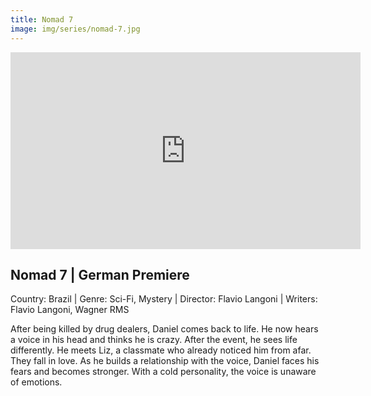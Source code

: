 ```yaml
---
title: Nomad 7
image: img/series/nomad-7.jpg
---
```

<iframe width="560" height="315" src="https://www.youtube.com/embed/9S9FfUnFlGM?controls=1" frameborder="0" allow="accelerometer; autoplay; encrypted-media; gyroscope; picture-in-picture" allowfullscreen></iframe>

## Nomad 7 | German Premiere
Country: Brazil | Genre: Sci-Fi, Mystery | Director: Flavio Langoni | Writers: Flavio Langoni, Wagner RMS

After being killed by drug dealers, Daniel comes back to life. He now hears a voice in his head and thinks he is crazy. After the event, he sees life differently. He meets Liz, a classmate who already noticed him from afar. They fall in love. As he builds a relationship with the voice, Daniel faces his fears and becomes stronger. With a cold personality, the voice is unaware of emotions. 